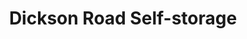 ---
title: "Dickson Road Self-storage"
url: /blackpool/dickson-road-self-storage/
shop: storage rental
---
